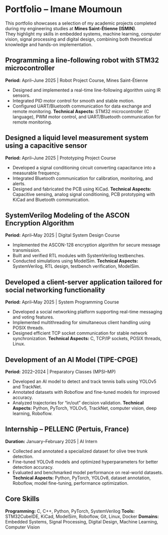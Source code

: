 # Portfolio – Imane Moumoun

This portfolio showcases a selection of my academic projects completed during my engineering studies at **Mines Saint-Étienne (ISMIN)**.  
They highlight my skills in embedded systems, machine learning, computer vision, signal processing and digital design, combining both theoretical knowledge and hands-on implementation.

## Programming a line-following robot with STM32 microcontroller

**Period:** April–June 2025 | Robot Project Course, Mines Saint-Étienne
- Designed and implemented a real-time line-following algorithm using IR sensors.
- Integrated PID motor control for smooth and stable motion.
- Configured UART/Bluetooth communication for data exchange and remote monitoring.
**Technical Aspects:** STM32 microcontroller (C language), PWM motor control, and UART/Bluetooth communication for remote monitoring.
  
## Designed a liquid level measurement system using a capacitive sensor
**Period:** April–June 2025 | Prototyping Project Course
- Developed a signal conditioning circuit converting capacitance into a measurable frequency.
- Integrated Bluetooth communication for calibration, monitoring, and alerts.
- Designed and fabricated the PCB using KiCad.
**Technical Aspects:** Capacitive sensing, analog signal conditioning, PCB prototyping with KiCad and Bluetooth communication.  

## SystemVerilog Modeling of the ASCON Encryption Algorithm
**Period:** April–May 2025 | Digital System Design Course
- Implemented the ASCON-128 encryption algorithm for secure message transmission.
- Built and verified RTL modules with SystemVerilog testbenches.
- Conducted simulations using ModelSim. 
**Technical Aspects:** SystemVerilog, RTL design, testbench verification, ModelSim.
  
## Developed a client-server application tailored for social networking functionality
**Period:** April–May 2025 | System Programming Course
- Developed a social networking platform supporting real-time messaging and voting features.
- Implemented multithreading for simultaneous client handling using POSIX threads.
- Designed efficient TCP socket communication for stable network synchronization.
**Technical Aspects:** C, TCP/IP sockets, POSIX threads, Linux.

## Development of an AI Model (TIPE-CPGE)
**Period:** 2022–2024 | Preparatory Classes (MPSI–MP)
- Developed an AI model to detect and track tennis balls using YOLOv5 and TrackNet.
- Annotated datasets with Roboflow and fine-tuned models for improved accuracy.
- Analyzed trajectories for “in/out” decision validation.
  **Technical Aspects:** Python, PyTorch, YOLOv5, TrackNet, computer vision, deep learning, Roboflow.

## Internship – PELLENC (Pertuis, France)
**Duration:** January–February 2025 | AI Intern
- Collected and annotated a specialized dataset for olive tree trunk detection.
- Fine-tuned YOLOv8 models and optimized hyperparameters for better detection accuracy.
- Evaluated and benchmarked model performance on real-world datasets.
**Technical Aspects:** Python, PyTorch, YOLOv8, dataset annotation, Roboflow, model fine-tuning, performance optimization.

## Core Skills
**Programming:** C, C++, Python, PyTorch, SystemVerilog
**Tools:** STM32CubeIDE, KiCad, ModelSim, Roboflow, Git, Linux, Docker
**Domains:** Embedded Systems, Signal Processing, Digital Design, Machine Learning, Computer Vision

